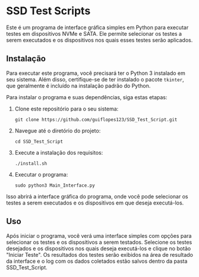 # SSD Test Scripts

Este é um programa de interface gráfica simples em Python para executar testes em dispositivos NVMe e SATA. Ele permite selecionar os testes a serem executados e os dispositivos nos quais esses testes serão aplicados.

## Instalação

Para executar este programa, você precisará ter o Python 3 instalado em seu sistema. Além disso, certifique-se de ter instalado o pacote `tkinter`, que geralmente é incluído na instalação padrão do Python.

Para instalar o programa e suas dependências, siga estas etapas:

1. Clone este repositório para o seu sistema:

    ```
    git clone https://github.com/guiflopes123/SSD_Test_Script.git
    ```

2. Navegue até o diretório do projeto:

    ```
    cd SSD_Test_Script
    ```

3. Execute a instalação dos requisitos:

    ```
    ./install.sh
    ```
4. Executar o programa:

    ```
    sudo python3 Main_Interface.py 
    ```

Isso abrirá a interface gráfica do programa, onde você pode selecionar os testes a serem executados e os dispositivos em que deseja executá-los.

## Uso

Após iniciar o programa, você verá uma interface simples com opções para selecionar os testes e os dispositivos a serem testados. Selecione os testes desejados e os dispositivos nos quais deseja executá-los e clique no botão "Iniciar Teste". Os resultados dos testes serão exibidos na área de resultado da interface e o log com os dados coletados estão salvos dentro da pasta SSD_Test_Script.

